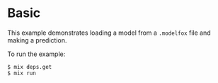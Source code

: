 # Basic

This example demonstrates loading a model from a `.modelfox` file and making a prediction.

To run the example:

```
$ mix deps.get
$ mix run
```
